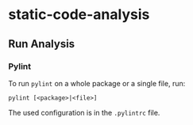 # static-code-analysis

## Run Analysis
### Pylint
To run `pylint` on a whole package or a single file, run:

    pylint [<package>|<file>]
    
The used configuration is in the `.pylintrc` file.